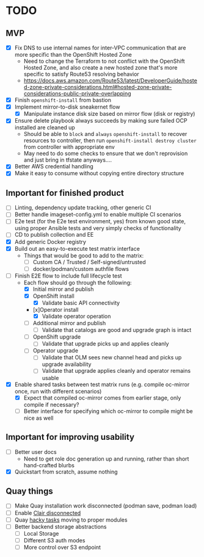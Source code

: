 TODO
====

MVP
---

- [x] Fix DNS to use internal names for inter-VPC communication that are more specific than the OpenShift Hosted Zone
  - Need to change the Terraform to not conflict with the OpenShift Hosted Zone, and also create a new hosted zone that's more specific to satisfy Route53 resolving behavior
  - https://docs.aws.amazon.com/Route53/latest/DeveloperGuide/hosted-zone-private-considerations.html#hosted-zone-private-considerations-public-private-overlapping
- [x] Finish `openshift-install` from bastion
- [x] Implement mirror-to-disk sneakernet flow
  - [x] Manipulate instance disk size based on mirror flow (disk or registry)
- [x] Ensure delete playbook always succeeds by making sure failed OCP installed are cleaned up
  - Should be able to `block` and `always` `openshift-install` to recover resources to controller, then run `openshift-install destroy cluster` from controller with appropriate env
  - May need to do some checks to ensure that we don't reprovision and just bring in tfstate anyways....
- [x] Better AWS credential handling
- [x] Make it easy to consume without copying entire directory structure

Important for finished product
------------------------------

- [ ] Linting, dependency update tracking, other generic CI
- [ ] Better handle imageset-config.yml to enable multiple CI scenarios
- [ ] E2e test (for the E2e test environment, yes) from known good state, using proper Ansible tests and very simply checks of functionality
- [ ] CD to publish collection and EE
- [x] Add generic Docker registry
- [x] Build out an easy-to-execute test matrix interface
  - Things that would be good to add to the matrix:
    - [ ] Custom CA / Trusted / Self-signed/untrusted
    - [ ] docker/podman/custom authfile flows
- [ ] Finish E2E flow to include full lifecycle test
  - Each flow should go through the following:
    - [x] Initial mirror and publish
    - [x] OpenShift install
      - [x] Validate basic API connectivity
    - [x]Operator install
      - [x] Validate operator operation
    - [ ] Additional mirror and publish
      - [ ] Validate that catalogs are good and upgrade graph is intact
    - [ ] OpenShift upgrade
      - [ ] Validate that upgrade picks up and applies cleanly
    - [ ] Operator upgrade
      - [ ] Validate that OLM sees new channel head and picks up upgrade availability
      - [ ] Validate that upgrade applies cleanly and operator remains usable
- [x] Enable shared tasks between test matrix runs (e.g. compile oc-mirror once, run with different scenarios)
  - [x] Expect that compiled oc-mirror comes from earlier stage, only compile if necessary?
  - [ ] Better interface for specifying which oc-mirror to compile might be nice as well

Important for improving usability
---------------------------------

- [ ] Better user docs
  - Need to get role doc generation up and running, rather than short hand-crafted blurbs
- [x] Quickstart from scratch, assume nothing

Quay things
-----------

- [ ] Make Quay installation work disconnected (podman save, podman load)
- [ ] Enable [Clair disconnected](https://access.redhat.com/documentation/en-us/red_hat_quay/3.6/html/manage_red_hat_quay/clair-intro2#clair-disconnected)
- [ ] Quay [hacky tasks](/roles/redhat_quay/tasks/main.yml#117) moving to proper modules
- [ ] Better backend storage abstractions
  - [ ] Local Storage
  - [ ] Different S3 auth modes
  - [ ] More control over S3 endpoint
